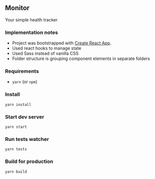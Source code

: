 ## Monitor
Your simple health tracker

### Implementation notes
- Project was bootstrapped with [Create React App](https://github.com/facebook/create-react-app).
- Used react hooks to manage state
- Used Sass instead of vanilla CSS
- Folder structure is grouping component elements in separate folders

### Requirements
- `yarn` (or `npm`)

### Install
```
yarn install
```

### Start dev server
```
yarn start
```

### Run tests watcher
```
yarn tests
```

### Build for production
```
yarn build
```

